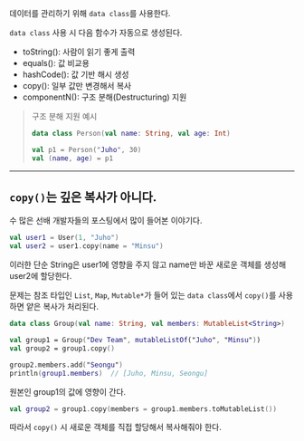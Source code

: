 데이터를 관리하기 위해 `data class`를 사용한다.

`data class` 사용 시 다음 함수가 자동으로 생성된다.

- toString(): 사람이 읽기 좋게 출력
- equals(): 값 비교용
- hashCode(): 값 기반 해시 생성
- copy(): 일부 값만 변경해서 복사
- componentN(): 구조 분해(Destructuring) 지원

> 구조 분해 지원 예시
> ```kotlin
> data class Person(val name: String, val age: Int)
> 
> val p1 = Person("Juho", 30)
> val (name, age) = p1
> ```
---
## `copy()`는 깊은 복사가 아니다.
수 많은 선배 개발자들의 포스팅에서 많이 들어본 이야기다.

```kotlin
val user1 = User(1, "Juho")
val user2 = user1.copy(name = "Minsu")
```
이러한 단순 String은 user1에 영향을 주지 않고 name만 바꾼 새로운 객체를 생성해 user2에 할당한다.

문제는 참조 타입인 `List`, `Map`, `Mutable*`가 들어 있는 `data class`에서 `copy()`를 사용하면 얕은 복사가 처리된다.

```kotlin
data class Group(val name: String, val members: MutableList<String>)

val group1 = Group("Dev Team", mutableListOf("Juho", "Minsu"))
val group2 = group1.copy()

group2.members.add("Seongu")
println(group1.members)  // [Juho, Minsu, Seongu]
```
원본인 group1의 값에 영향이 간다. 

```kotlin
val group2 = group1.copy(members = group1.members.toMutableList())
```
따라서 `copy()` 시 새로운 객체를 직접 할당해서 복사해줘야 한다.